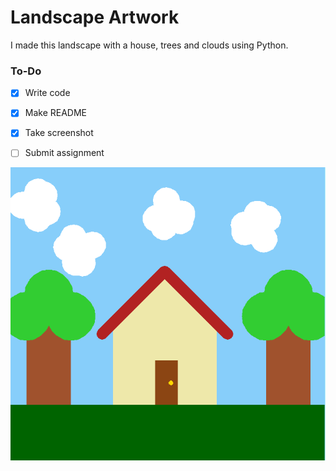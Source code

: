 # Landscape Artwork
I made this landscape with a house, trees and clouds using Python. 


### To-Do

- [x] Write code

- [x] Make README

- [x] Take screenshot

- [ ] Submit assignment


![Landscape](/Capture.PNG)

